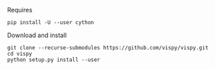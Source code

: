 Requires
```
pip install -U --user cython
```
Download and install
```
git clone --recurse-submodules https://github.com/vispy/vispy.git 
cd vispy 
python setup.py install --user
```
